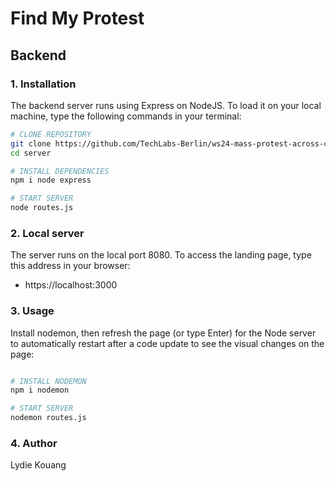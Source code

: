 # Find My Protest

## Backend

### 1. Installation

The backend server runs using Express on NodeJS. To load it on your local machine, type the following commands in your terminal:

```bash
# CLONE REPOSITORY
git clone https://github.com/TechLabs-Berlin/ws24-mass-protest-across-countries.git
cd server

# INSTALL DEPENDENCIES
npm i node express

# START SERVER
node routes.js
```

### 2. Local server

The server runs on the local port 8080. To access the landing page, type this address in your browser:

- https://localhost:3000

### 3. Usage

Install nodemon, then refresh the page (or type Enter) for the Node server to automatically restart after a code update to see the visual changes on the page:

```bash

# INSTALL NODEMON
npm i nodemon

# START SERVER
nodemon routes.js
```

### 4. Author

Lydie Kouang

